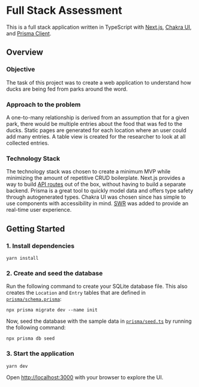 # Full Stack Assessment

This is a full stack application written in TypeScript with [Next.js](https://nextjs.org/), [Chakra UI](https://chakra-ui.com), and [Prisma Client](https://www.prisma.io/docs/reference/tools-and-interfaces/prisma-client).

## Overview

### Objective

The task of this project was to create a web application to understand how ducks are being fed from parks around the word.

### Approach to the problem

A one-to-many relationship is derived from an assumption that for a given park, there would be multiple entries about the food that was fed to the ducks. Static pages are generated for each location where an user could add many entries. A table view is created for the researcher to look at all collected entries.

### Technology Stack

The technology stack was chosen to create a minimum MVP while minimizing the amount of repetitive CRUD boilerplate. Next.js provides a way to build [API routes](https://nextjs.org/docs/api-routes/introduction) out of the box, without having to build a separate backend. Prisma is a great tool to quickly model data and offers type safety through autogenerated types. Chakra UI was chosen since has simple to use components with accessibility in mind. [SWR](https://swr.vercel.app/) was added to provide an real-time user experience.

## Getting Started

### 1. Install dependencies

```
yarn install
```

### 2. Create and seed the database

Run the following command to create your SQLite database file. This also creates the `Location` and `Entry` tables that are defined in [`prisma/schema.prisma`](./prisma/schema.prisma):

```
npx prisma migrate dev --name init
```

Now, seed the database with the sample data in [`prisma/seed.ts`](./prisma/seed.ts) by running the following command:

```
npx prisma db seed
```

### 3. Start the application

```
yarn dev
```

Open [http://localhost:3000](http://localhost:3000) with your browser to explore the UI.
